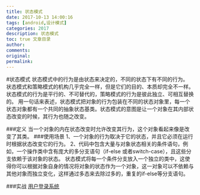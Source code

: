 ```yaml
---
title: 状态模式
date: 2017-10-13 14:00:16
tags: [android,设计模式]
categories: 2017
description: 状态模式
toc: true 文章目录
author:
comments:
original:
permalink: 
---
```

#状态模式
状态模式中的行为是由状态来决定的，不同的状态下有不同的行为。  
状态模式和策略模式的机构几乎完全一样，但是它们的目的、本质却完全不一样。  
状态模式的行为是平行的、不可替代的，策略模式的行为是彼此独立、可相互替换的。
用一句话来表述，状态模式把对象的行为包装在不同的状态对象里，每一个状态对象都有一个共同的抽象状态基类。状态模式的意图是让一个对象在其内部状态改变的时候，其行为也随之改变。

###定义
当一个对象的内在状态改变时允许改变其行为，这个对象看起来像是改变了其类。
###使用场景
1、一个对象的行为取决于它的状态，并且它必须在运行时根据状态改变它的行为。
2、代码中包含大量与对象状态相关的条件语句，例如，一个操作类中含有庞大的多分支语句（if-else 或者switch-case），且这些分支依赖于该对象的状态。
状态模式将每一个条件分支放入一个独立的类中，这使得你可以根据对象自身的情况将对象的状态作为一个对象，这一对象可以不依赖与其他对象而独立变化，这样通过多态来去除过多的，重复的if-else等分支语句。

###实战
[用户登录系统](https://github.com/hehonghui/android_dp_analysis_code/tree/master/android_dp_state)


